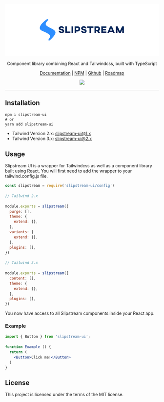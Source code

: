 <p align="center">
  <a href="https://slipstreamui.com" target="_blank">
    <img src="https://github.com/michaelmcshinsky/slipstream-ui/raw/main/slipstream-banner-2.png" alt="Slipstream UI">
  </a>
</p>
<p align="center">
  Component library combining React and Tailwindcss, built with TypeScript
</p>
<p align="center">
  <a href="https://slipstreamui.com" target="_blank">Documentation</a> | <a href="https://www.npmjs.com/package/slipstream-ui" target="_blank">NPM</a> | <a href="https://github.com/michaelmcshinsky/slipstream-ui" target="_blank">Github</a> | <a href="https://github.com/michaelmcshinsky/slipstream-ui/projects/1" target="_blank">Roadmap</a>
</p>
<p align="center">
  <a href="https://www.npmjs.com/package/slipstream-ui" target="_blank">
    <img src="https://img.shields.io/npm/v/slipstream-ui?style=flat-square"/>
  </a>
</p>
<hr/>

## Installation

```
npm i slipstream-ui
# or
yarn add slipstream-ui
```

* Tailwind Version 2.x: slipstream-ui@1.x
* Tailwind Version 3.x: slipstream-ui@2.x

## Usage

Slipstream UI is a wrapper for Tailwindcss as well as a component library built using React. You will first need to add the wrapper to your tailwind.config.js file.

```javascript
const slipstream = require('slipstream-ui/config')

// Tailwind 2.x

module.exports = slipstream({
  purge: [],
  theme: {
    extend: {},
  },
  variants: {
    extend: {},
  },
  plugins: [],
})

// Tailwind 3.x

module.exports = slipstream({
  content: [],
  theme: {
    extend: {},
  },
  plugins: [],
})
```

You now have access to all Slipstream components inside your React app.

### Example

``` jsx
import { Button } from 'slipstream-ui';

function Example () {
  return (
    <Button>Click me!</Button>
  )
}
```

## License

This project is licensed under the terms of the MIT license.